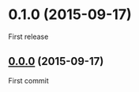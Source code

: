 <a name="0.1.0"></a>
# 0.1.0 (2015-09-17)

First release

<a name="0.0.0"></a>
## [0.0.0](https://github.com/algolia/intantsearch.js/compare/v0.0.0...v0.0.0) (2015-09-17)

First commit
